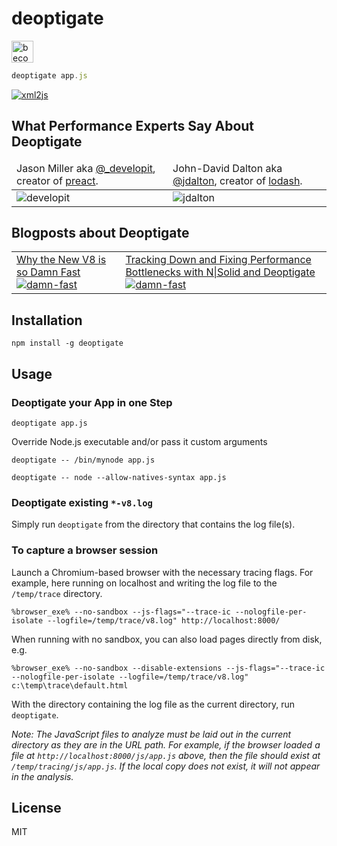 # deoptigate

<a href="https://www.patreon.com/bePatron?u=8663953"><img alt="become a patron" src="https://c5.patreon.com/external/logo/become_a_patron_button.png" height="35px"></a>

```js
deoptigate app.js
```

[![xml2js](assets/xml2js.png)](https://thlorenz.com/deoptigate-examples/xml2js/01_start/?selectedFileIdx=31&selectedLocation=157&includeAllSeverities=false&highlightCode=true&selectedTabIdx=1&selectedSummaryTabIdx=1)

## What Performance Experts Say About Deoptigate

<table>
  <thead>
  <tr>
    <td>
      Jason Miller aka
      <a href="https://twitter.com/_developit">@_developit</a>, creator of
      <a href="https://preactjs.com/">preact</a>.
    </td>
    <td>
    John-David Dalton aka
      <a href="https://twitter.com/jdalton">@jdalton</a>, creator of
      <a href="https://lodash.com/">lodash</a>.
    </td>
  </tr>
  </thead>
  <tbody>
  <tr>
    <td>
      <img alt="developit" src="assets/developit.png">
    </td>
    <td>
      <img alt="jdalton" src="assets/jdalton.png">
    </td>
  </tr>
  </tbody>
</table>

## Blogposts about Deoptigate

<table>
  <body>
  <tr>
    <td>
      <a href="https://nodesource.com/blog/why-the-new-v8-is-so-damn-fast">
        <span>Why the New V8 is so Damn Fast</span>
        <img alt="damn-fast" src="assets/damn-fast.png">
      </a>
    </td>
    <td>
      <a href="https://nodesource.com/blog/tracking-down-performance-bottlenecks-nsolid-deoptigate">
        <span>Tracking Down and Fixing Performance Bottlenecks with N|Solid and Deoptigate</span>
        <img alt="damn-fast" src="assets/tracking-down.png">
      </a>
    </td>
  </tr>
  </tbody>
</table>

## Installation

    npm install -g deoptigate

## Usage

### Deoptigate your App in one Step

```
deoptigate app.js
```

Override Node.js executable and/or pass it custom arguments

```
deoptigate -- /bin/mynode app.js
```

```
deoptigate -- node --allow-natives-syntax app.js
```

### Deoptigate existing `*-v8.log`

Simply run `deoptigate` from the directory that contains the log file(s).

### To capture a browser session

Launch a Chromium-based browser with the necessary tracing flags. For example,
here running on localhost and writing the log file to the `/temp/trace` directory.

```
%browser_exe% --no-sandbox --js-flags="--trace-ic --nologfile-per-isolate --logfile=/temp/trace/v8.log" http://localhost:8000/
```

When running with no sandbox, you can also load pages directly from disk, e.g.

```
%browser_exe% --no-sandbox --disable-extensions --js-flags="--trace-ic --nologfile-per-isolate --logfile=/temp/trace/v8.log" c:\temp\trace\default.html
```

With the directory containing the log file as the current directory, run `deoptigate`.

_Note: The JavaScript files to analyze must be laid out in the current directory
as they are in the URL path. For example, if the browser loaded a file at
`http://localhost:8000/js/app.js` above, then the file should exist at `/temp/tracing/js/app.js`.
If the local copy does not exist, it will not appear in the analysis._

## License

MIT
